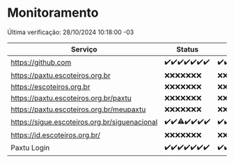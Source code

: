 # Monitoramento

Última verificação: 28/10/2024 10:18:00 -03

|Serviço|Status|Últimas 24h|
|---|---|---|
|https://github.com|<span title="2024-10-21: OK=23">✔️</span><span title="2024-10-22: OK=23">✔️</span><span title="2024-10-23: OK=23">✔️</span><span title="2024-10-24: OK=23">✔️</span><span title="2024-10-25: OK=23">✔️</span><span title="2024-10-26: OK=23">✔️</span><span title="2024-10-27: OK=13">✔️</span>|<span title="27/10/2024 11:08:00 -03 : 200">✔️</span><span title="27/10/2024 12:07:00 -03 : 200">✔️</span><span title="27/10/2024 13:09:00 -03 : 200">✔️</span><span title="27/10/2024 14:06:00 -03 : 200">✔️</span><span title="27/10/2024 15:09:00 -03 : 200">✔️</span><span title="27/10/2024 16:07:00 -03 : 200">✔️</span><span title="27/10/2024 17:08:00 -03 : 200">✔️</span><span title="27/10/2024 18:07:00 -03 : 200">✔️</span><span title="27/10/2024 19:08:00 -03 : 200">✔️</span><span title="27/10/2024 20:09:00 -03 : 200">✔️</span><span title="27/10/2024 21:42:00 -03 : 200">✔️</span><span title="27/10/2024 23:15:00 -03 : 200">✔️</span><span title="28/10/2024 00:19:00 -03 : 200">✔️</span><span title="28/10/2024 01:11:00 -03 : 200">✔️</span><span title="28/10/2024 02:09:00 -03 : 200">✔️</span><span title="28/10/2024 03:12:00 -03 : 200">✔️</span><span title="28/10/2024 04:09:00 -03 : 200">✔️</span><span title="28/10/2024 05:12:00 -03 : 200">✔️</span><span title="28/10/2024 06:09:00 -03 : 200">✔️</span><span title="28/10/2024 07:09:00 -03 : 200">✔️</span><span title="28/10/2024 08:07:00 -03 : 200">✔️</span><span title="28/10/2024 09:16:00 -03 : 200">✔️</span><span title="28/10/2024 10:18:00 -03 : 200">✔️</span>|
|https://paxtu.escoteiros.org.br|<span title="2024-10-21: Falhas=23">❌</span><span title="2024-10-22: Falhas=23">❌</span><span title="2024-10-23: Falhas=23">❌</span><span title="2024-10-24: Falhas=23">❌</span><span title="2024-10-25: Falhas=23">❌</span><span title="2024-10-26: Falhas=23">❌</span><span title="2024-10-27: Falhas=13">❌</span>|<span title="27/10/2024 11:08:00 -03 : 403">❌</span><span title="27/10/2024 12:07:00 -03 : 403">❌</span><span title="27/10/2024 13:09:00 -03 : 403">❌</span><span title="27/10/2024 14:06:00 -03 : 403">❌</span><span title="27/10/2024 15:09:00 -03 : 403">❌</span><span title="27/10/2024 16:07:00 -03 : 403">❌</span><span title="27/10/2024 17:08:00 -03 : 403">❌</span><span title="27/10/2024 18:07:00 -03 : 403">❌</span><span title="27/10/2024 19:08:00 -03 : 403">❌</span><span title="27/10/2024 20:09:00 -03 : 403">❌</span><span title="27/10/2024 21:42:00 -03 : 403">❌</span><span title="27/10/2024 23:15:00 -03 : 403">❌</span><span title="28/10/2024 00:19:00 -03 : 403">❌</span><span title="28/10/2024 01:11:00 -03 : 403">❌</span><span title="28/10/2024 02:09:00 -03 : 403">❌</span><span title="28/10/2024 03:12:00 -03 : 403">❌</span><span title="28/10/2024 04:09:00 -03 : 403">❌</span><span title="28/10/2024 05:12:00 -03 : 403">❌</span><span title="28/10/2024 06:09:00 -03 : 403">❌</span><span title="28/10/2024 07:09:00 -03 : 403">❌</span><span title="28/10/2024 08:07:00 -03 : 403">❌</span><span title="28/10/2024 09:16:00 -03 : 403">❌</span><span title="28/10/2024 10:18:00 -03 : 403">❌</span>|
|https://escoteiros.org.br|<span title="2024-10-21: Falhas=23">❌</span><span title="2024-10-22: Falhas=23">❌</span><span title="2024-10-23: Falhas=23">❌</span><span title="2024-10-24: Falhas=23">❌</span><span title="2024-10-25: Falhas=23">❌</span><span title="2024-10-26: Falhas=23">❌</span><span title="2024-10-27: Falhas=13">❌</span>|<span title="27/10/2024 11:08:00 -03 : 403">❌</span><span title="27/10/2024 12:07:00 -03 : 403">❌</span><span title="27/10/2024 13:09:00 -03 : 403">❌</span><span title="27/10/2024 14:06:00 -03 : 403">❌</span><span title="27/10/2024 15:09:00 -03 : 403">❌</span><span title="27/10/2024 16:07:00 -03 : 403">❌</span><span title="27/10/2024 17:08:00 -03 : 403">❌</span><span title="27/10/2024 18:07:00 -03 : 403">❌</span><span title="27/10/2024 19:08:00 -03 : 403">❌</span><span title="27/10/2024 20:09:00 -03 : 403">❌</span><span title="27/10/2024 21:42:00 -03 : 403">❌</span><span title="27/10/2024 23:15:00 -03 : 403">❌</span><span title="28/10/2024 00:19:00 -03 : 403">❌</span><span title="28/10/2024 01:11:00 -03 : 403">❌</span><span title="28/10/2024 02:09:00 -03 : 403">❌</span><span title="28/10/2024 03:12:00 -03 : 403">❌</span><span title="28/10/2024 04:09:00 -03 : 403">❌</span><span title="28/10/2024 05:12:00 -03 : 403">❌</span><span title="28/10/2024 06:09:00 -03 : 403">❌</span><span title="28/10/2024 07:09:00 -03 : 403">❌</span><span title="28/10/2024 08:07:00 -03 : 403">❌</span><span title="28/10/2024 09:16:00 -03 : 403">❌</span><span title="28/10/2024 10:18:00 -03 : 403">❌</span>|
|https://paxtu.escoteiros.org.br/paxtu|<span title="2024-10-21: Falhas=23">❌</span><span title="2024-10-22: Falhas=23">❌</span><span title="2024-10-23: Falhas=23">❌</span><span title="2024-10-24: Falhas=23">❌</span><span title="2024-10-25: Falhas=23">❌</span><span title="2024-10-26: Falhas=23">❌</span><span title="2024-10-27: Falhas=13">❌</span>|<span title="27/10/2024 11:08:00 -03 : 403">❌</span><span title="27/10/2024 12:07:00 -03 : 403">❌</span><span title="27/10/2024 13:09:00 -03 : 403">❌</span><span title="27/10/2024 14:06:00 -03 : 403">❌</span><span title="27/10/2024 15:09:00 -03 : 403">❌</span><span title="27/10/2024 16:07:00 -03 : 403">❌</span><span title="27/10/2024 17:08:00 -03 : 403">❌</span><span title="27/10/2024 18:07:00 -03 : 403">❌</span><span title="27/10/2024 19:08:00 -03 : 403">❌</span><span title="27/10/2024 20:09:00 -03 : 403">❌</span><span title="27/10/2024 21:42:00 -03 : 403">❌</span><span title="27/10/2024 23:15:00 -03 : 403">❌</span><span title="28/10/2024 00:19:00 -03 : 403">❌</span><span title="28/10/2024 01:11:00 -03 : 403">❌</span><span title="28/10/2024 02:09:00 -03 : 403">❌</span><span title="28/10/2024 03:13:00 -03 : 403">❌</span><span title="28/10/2024 04:09:00 -03 : 403">❌</span><span title="28/10/2024 05:12:00 -03 : 403">❌</span><span title="28/10/2024 06:09:00 -03 : 403">❌</span><span title="28/10/2024 07:09:00 -03 : 403">❌</span><span title="28/10/2024 08:07:00 -03 : 403">❌</span><span title="28/10/2024 09:16:00 -03 : 403">❌</span><span title="28/10/2024 10:18:00 -03 : 403">❌</span>|
|https://paxtu.escoteiros.org.br/meupaxtu|<span title="2024-10-21: Falhas=23">❌</span><span title="2024-10-22: Falhas=23">❌</span><span title="2024-10-23: Falhas=23">❌</span><span title="2024-10-24: Falhas=23">❌</span><span title="2024-10-25: Falhas=23">❌</span><span title="2024-10-26: Falhas=23">❌</span><span title="2024-10-27: Falhas=13">❌</span>|<span title="27/10/2024 11:08:00 -03 : 403">❌</span><span title="27/10/2024 12:07:00 -03 : 403">❌</span><span title="27/10/2024 13:09:00 -03 : 403">❌</span><span title="27/10/2024 14:06:00 -03 : 403">❌</span><span title="27/10/2024 15:09:00 -03 : 403">❌</span><span title="27/10/2024 16:07:00 -03 : 403">❌</span><span title="27/10/2024 17:08:00 -03 : 403">❌</span><span title="27/10/2024 18:07:00 -03 : 403">❌</span><span title="27/10/2024 19:08:00 -03 : 403">❌</span><span title="27/10/2024 20:09:00 -03 : 403">❌</span><span title="27/10/2024 21:42:00 -03 : 403">❌</span><span title="27/10/2024 23:15:00 -03 : 403">❌</span><span title="28/10/2024 00:19:00 -03 : 403">❌</span><span title="28/10/2024 01:11:00 -03 : 403">❌</span><span title="28/10/2024 02:09:00 -03 : 403">❌</span><span title="28/10/2024 03:13:00 -03 : 403">❌</span><span title="28/10/2024 04:09:00 -03 : 403">❌</span><span title="28/10/2024 05:12:00 -03 : 403">❌</span><span title="28/10/2024 06:09:00 -03 : 403">❌</span><span title="28/10/2024 07:09:00 -03 : 403">❌</span><span title="28/10/2024 08:07:00 -03 : 403">❌</span><span title="28/10/2024 09:16:00 -03 : 403">❌</span><span title="28/10/2024 10:18:00 -03 : 403">❌</span>|
|https://sigue.escoteiros.org.br/siguenacional|<span title="2024-10-21: OK=23">✔️</span><span title="2024-10-22: OK=23">✔️</span><span title="2024-10-23: OK=22, Falhas=1">⚠️</span><span title="2024-10-24: OK=23">✔️</span><span title="2024-10-25: OK=23">✔️</span><span title="2024-10-26: OK=23">✔️</span><span title="2024-10-27: OK=13">✔️</span>|<span title="27/10/2024 11:08:00 -03 : 200">✔️</span><span title="27/10/2024 12:07:00 -03 : 200">✔️</span><span title="27/10/2024 13:09:00 -03 : 200">✔️</span><span title="27/10/2024 14:06:00 -03 : 200">✔️</span><span title="27/10/2024 15:09:00 -03 : 200">✔️</span><span title="27/10/2024 16:07:00 -03 : 200">✔️</span><span title="27/10/2024 17:08:00 -03 : 502">❌</span><span title="27/10/2024 18:07:00 -03 : 200">✔️</span><span title="27/10/2024 19:08:00 -03 : 200">✔️</span><span title="27/10/2024 20:09:00 -03 : 200">✔️</span><span title="27/10/2024 21:42:00 -03 : 200">✔️</span><span title="27/10/2024 23:15:00 -03 : 200">✔️</span><span title="28/10/2024 00:19:00 -03 : 200">✔️</span><span title="28/10/2024 01:11:00 -03 : 200">✔️</span><span title="28/10/2024 02:09:00 -03 : 200">✔️</span><span title="28/10/2024 03:13:00 -03 : 200">✔️</span><span title="28/10/2024 04:09:00 -03 : 200">✔️</span><span title="28/10/2024 05:12:00 -03 : 200">✔️</span><span title="28/10/2024 06:09:00 -03 : 200">✔️</span><span title="28/10/2024 07:09:00 -03 : 200">✔️</span><span title="28/10/2024 08:07:00 -03 : 200">✔️</span><span title="28/10/2024 09:16:00 -03 : 200">✔️</span><span title="28/10/2024 10:18:00 -03 : 200">✔️</span>|
|https://id.escoteiros.org.br/|<span title="2024-10-21: Falhas=23">❌</span><span title="2024-10-22: Falhas=23">❌</span><span title="2024-10-23: Falhas=23">❌</span><span title="2024-10-24: Falhas=23">❌</span><span title="2024-10-25: Falhas=23">❌</span><span title="2024-10-26: Falhas=23">❌</span><span title="2024-10-27: Falhas=13">❌</span>|<span title="27/10/2024 11:08:00 -03 : 403">❌</span><span title="27/10/2024 12:07:00 -03 : 403">❌</span><span title="27/10/2024 13:09:00 -03 : 403">❌</span><span title="27/10/2024 14:06:00 -03 : 403">❌</span><span title="27/10/2024 15:09:00 -03 : 403">❌</span><span title="27/10/2024 16:07:00 -03 : 403">❌</span><span title="27/10/2024 17:08:00 -03 : 403">❌</span><span title="27/10/2024 18:07:00 -03 : 403">❌</span><span title="27/10/2024 19:08:00 -03 : 403">❌</span><span title="27/10/2024 20:09:00 -03 : 403">❌</span><span title="27/10/2024 21:42:00 -03 : 403">❌</span><span title="27/10/2024 23:15:00 -03 : 403">❌</span><span title="28/10/2024 00:19:00 -03 : 403">❌</span><span title="28/10/2024 01:11:00 -03 : 403">❌</span><span title="28/10/2024 02:09:00 -03 : 403">❌</span><span title="28/10/2024 03:13:00 -03 : 403">❌</span><span title="28/10/2024 04:09:00 -03 : 403">❌</span><span title="28/10/2024 05:12:00 -03 : 403">❌</span><span title="28/10/2024 06:09:00 -03 : 403">❌</span><span title="28/10/2024 07:09:00 -03 : 403">❌</span><span title="28/10/2024 08:07:00 -03 : 403">❌</span><span title="28/10/2024 09:16:00 -03 : 403">❌</span><span title="28/10/2024 10:18:00 -03 : 403">❌</span>|
|Paxtu Login|<span title="2024-10-21: OK=23">✔️</span><span title="2024-10-22: OK=23">✔️</span><span title="2024-10-23: OK=23">✔️</span><span title="2024-10-24: OK=23">✔️</span><span title="2024-10-25: OK=23">✔️</span><span title="2024-10-26: OK=23">✔️</span><span title="2024-10-27: OK=13">✔️</span>|<span title="27/10/2024 11:08:00 -03 : 200">✔️</span><span title="27/10/2024 12:07:00 -03 : 200">✔️</span><span title="27/10/2024 13:09:00 -03 : 200">✔️</span><span title="27/10/2024 14:06:00 -03 : 200">✔️</span><span title="27/10/2024 15:09:00 -03 : 200">✔️</span><span title="27/10/2024 16:07:00 -03 : 200">✔️</span><span title="27/10/2024 17:08:00 -03 : 502">❌</span><span title="27/10/2024 18:07:00 -03 : 200">✔️</span><span title="27/10/2024 19:08:00 -03 : 200">✔️</span><span title="27/10/2024 20:09:00 -03 : 200">✔️</span><span title="27/10/2024 21:42:00 -03 : 200">✔️</span><span title="27/10/2024 23:15:00 -03 : 200">✔️</span><span title="28/10/2024 00:19:00 -03 : 200">✔️</span><span title="28/10/2024 01:11:00 -03 : 200">✔️</span><span title="28/10/2024 02:09:00 -03 : 200">✔️</span><span title="28/10/2024 03:13:00 -03 : 200">✔️</span><span title="28/10/2024 04:09:00 -03 : 200">✔️</span><span title="28/10/2024 05:12:00 -03 : 200">✔️</span><span title="28/10/2024 06:09:00 -03 : 200">✔️</span><span title="28/10/2024 07:09:00 -03 : 200">✔️</span><span title="28/10/2024 08:07:00 -03 : 200">✔️</span><span title="28/10/2024 09:16:00 -03 : 200">✔️</span><span title="28/10/2024 10:18:00 -03 : 200">✔️</span>|
